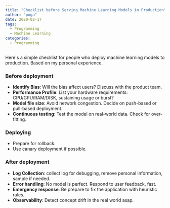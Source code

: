 ```yaml
---
title: "Checklist before Serving Machine Learning Models in Production"
author: "poga"
date: 2020-02-17
tags:
  - Programming
  - Machine Learning
categories:
  - Programming
---
```


Here's a simple checklist for people who deploy machine learning models to production. Based on my personal experience.

<!--more-->

### Before deployment

- **Identify Bias**: Will the bias affect users? Discuss with the product team.
- **Performance Profile**: List your hardware requirements: CPU/GPU/RAM/DISK, sustaining usage or burst?
- **Model file size**: Avoid network congestion. Decide on push-based or pull-based deployment.
- **Continuous testing**: Test the model on real-world data. Check for over-fitting.

### Deploying

* Prepare for rollback.
* Use canary deployment if possible.

### After deployment

* **Log Collection**: collect log for debugging, remove personal information, sample if needed.
* **Error handling**: No model is perfect. Respond to user feedback, fast.
* **Emergency response**: Be prepare to fix the application with heuristic rules.
* **Observability**: Detect concept drift in the real world asap.

